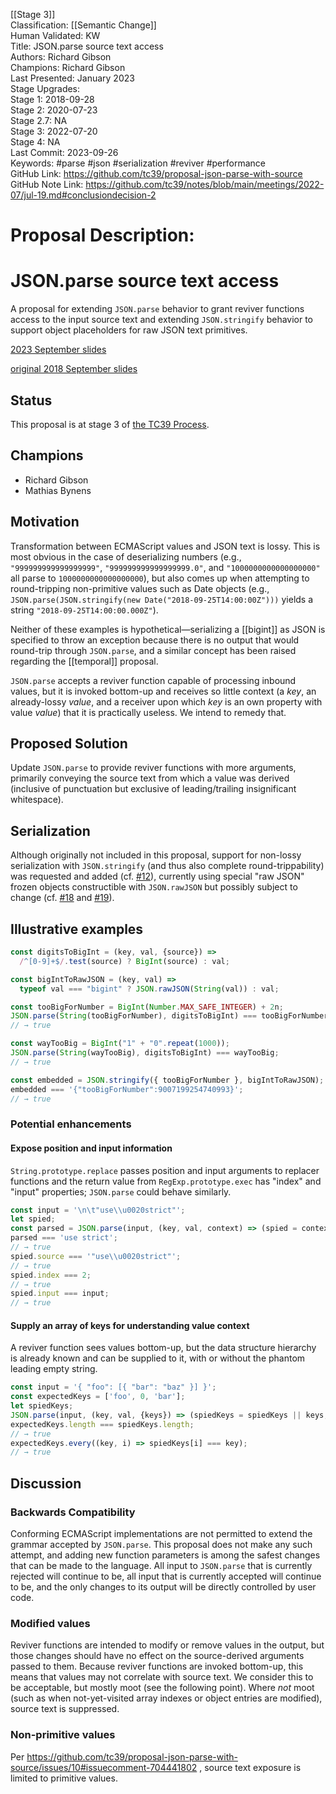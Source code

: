 [[Stage 3]]<br>Classification: [[Semantic Change]]<br>Human Validated: KW<br>Title: JSON.parse source text access<br>Authors: Richard Gibson<br>Champions: Richard Gibson<br>Last Presented: January 2023<br>Stage Upgrades:<br>Stage 1: 2018-09-28  
Stage 2: 2020-07-23  
Stage 2.7: NA  
Stage 3: 2022-07-20  
Stage 4: NA<br>Last Commit: 2023-09-26<br>Keywords: #parse #json #serialization #reviver #performance<br>GitHub Link: https://github.com/tc39/proposal-json-parse-with-source <br>GitHub Note Link: https://github.com/tc39/notes/blob/main/meetings/2022-07/jul-19.md#conclusiondecision-2
# Proposal Description:
# JSON.parse source text access

A proposal for extending `JSON.parse` behavior to grant reviver functions access to the input source text and extending `JSON.stringify` behavior to support object placeholders for raw JSON text primitives.

[2023 September slides](https://docs.google.com/presentation/d/1pg1gnNeMIcAbwq-CdQE7vlSldlNZ5q2hC5OA-U8ScI8/edit?usp=sharing)

[original 2018 September slides](https://docs.google.com/presentation/d/1PB0HCOxWZikFmTAqR5U2ZZjEiDV7NjhPN_-SK5NNG0w/edit?usp=sharing)

## Status
This proposal is at stage 3 of [the TC39 Process](https://tc39.github.io/process-document/).

## Champions
* Richard Gibson
* Mathias Bynens

## Motivation
Transformation between ECMAScript values and JSON text is lossy.
This is most obvious in the case of deserializing numbers (e.g., `"999999999999999999"`, `"999999999999999999.0"`, and `"1000000000000000000"` all parse to `1000000000000000000`), but also comes up when attempting to round-tripping non-primitive values such as Date objects (e.g., `JSON.parse(JSON.stringify(new Date("2018-09-25T14:00:00Z")))` yields a string `"2018-09-25T14:00:00.000Z"`).

Neither of these examples is hypothetical—serializing a [[bigint]] as JSON is specified to throw an exception because there is no output that would round-trip through `JSON.parse`, and a similar concept has been raised regarding the [[temporal]] proposal.

`JSON.parse` accepts a reviver function capable of processing inbound values, but it is invoked bottom-up and receives so little context (a _key_, an already-lossy _value_, and a receiver upon which _key_ is an own property with value _value_) that it is practically useless.
We intend to remedy that.

## Proposed Solution
Update `JSON.parse` to provide reviver functions with more arguments, primarily conveying the source text from which a value was derived (inclusive of punctuation but exclusive of leading/trailing insignificant whitespace).

## Serialization 
Although originally not included in this proposal, support for non-lossy serialization with `JSON.stringify` (and thus also complete round-trippability) was requested and added (cf. [#12](https://github.com/tc39/proposal-json-parse-with-source/issues/12)), currently using special "raw JSON" frozen objects constructible with `JSON.rawJSON` but possibly subject to change (cf. [#18](https://github.com/tc39/proposal-json-parse-with-source/issues/18) and [#19](https://github.com/tc39/proposal-json-parse-with-source/issues/19)).

## Illustrative examples
```js
const digitsToBigInt = (key, val, {source}) =>
  /^[0-9]+$/.test(source) ? BigInt(source) : val;

const bigIntToRawJSON = (key, val) =>
  typeof val === "bigint" ? JSON.rawJSON(String(val)) : val;

const tooBigForNumber = BigInt(Number.MAX_SAFE_INTEGER) + 2n;
JSON.parse(String(tooBigForNumber), digitsToBigInt) === tooBigForNumber;
// → true

const wayTooBig = BigInt("1" + "0".repeat(1000));
JSON.parse(String(wayTooBig), digitsToBigInt) === wayTooBig;
// → true

const embedded = JSON.stringify({ tooBigForNumber }, bigIntToRawJSON);
embedded === '{"tooBigForNumber":9007199254740993}';
// → true
```

### Potential enhancements
#### Expose position and input information
`String.prototype.replace` passes position and input arguments to replacer functions and the return value from `RegExp.prototype.exec` has "index" and "input" properties; `JSON.parse` could behave similarly.
```js
const input = '\n\t"use\\u0020strict"';
let spied;
const parsed = JSON.parse(input, (key, val, context) => (spied = context, val));
parsed === 'use strict';
// → true
spied.source === '"use\\u0020strict"';
// → true
spied.index === 2;
// → true
spied.input === input;
// → true

```

#### Supply an array of keys for understanding value context
A reviver function sees values bottom-up, but the data structure hierarchy is already known and can be supplied to it, with or without the phantom leading empty string.
```js
const input = '{ "foo": [{ "bar": "baz" }] }';
const expectedKeys = ['foo', 0, 'bar'];
let spiedKeys;
JSON.parse(input, (key, val, {keys}) => (spiedKeys = spiedKeys || keys, val));
expectedKeys.length === spiedKeys.length;
// → true
expectedKeys.every((key, i) => spiedKeys[i] === key);
// → true
```

## Discussion
### Backwards Compatibility
Conforming ECMAScript implementations are not permitted to extend the grammar accepted by `JSON.parse`.
This proposal does not make any such attempt, and adding new function parameters is among the safest changes that can be made to the language.
All input to `JSON.parse` that is currently rejected will continue to be, all input that is currently accepted will continue to be, and the only changes to its output will be directly controlled by user code.

### Modified values
Reviver functions are intended to modify or remove values in the output, but those changes should have no effect on the source-derived arguments passed to them.
Because reviver functions are invoked bottom-up, this means that values may not correlate with source text.
We consider this to be acceptable, but mostly moot (see the following point). Where _not_ moot (such as when not-yet-visited array indexes or object entries are modified), source text is suppressed.

### Non-primitive values
Per https://github.com/tc39/proposal-json-parse-with-source/issues/10#issuecomment-704441802 , source text exposure is limited to primitive values.
<br>